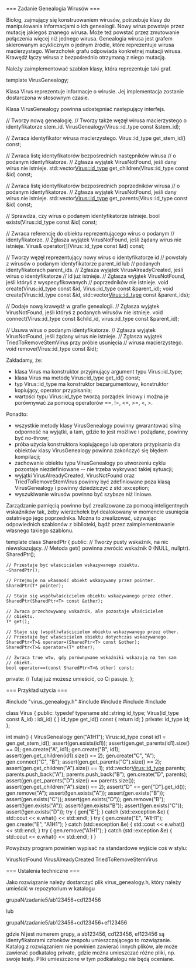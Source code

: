 === Zadanie Genealogia Wirusów ===


Biolog, zajmujący się konstruowaniem wirusów, potrzebuje klasy do
manipulowania informacjami o ich genealogii. Nowy wirus powstaje przez
mutację jakiegoś znanego wirusa. Może też powstać przez zmutowanie
połączenia więcej niż jednego wirusa. Genealogia wirusa jest grafem
skierowanym acyklicznym o jednym źródle, które reprezentuje wirusa
macierzystego. Wierzchołek grafu odpowiada konkretnej mutacji wirusa.
Krawędź łączy wirusa z bezpośrednio otrzymaną z niego mutacją.

Należy zaimplementować szablon klasy, która reprezentuje taki graf.

template <class Virus> VirusGenealogy;

Klasa Virus reprezentuje informacje o wirusie. Jej implementacja
zostanie dostarczona w stosownym czasie.

Klasa VirusGenealogy powinna udostępniać następujący interfejs.

// Tworzy nową genealogię.
// Tworzy także węzęł wirusa macierzystego o identyfikatorze stem_id.
VirusGenealogy(Virus::id_type const &stem_id);

// Zwraca identyfikator wirusa macierzystego.
Virus::id_type get_stem_id() const;

// Zwraca listę identyfikatorów bezpośrednich następników wirusa
// o podanym identyfikatorze.
// Zgłasza wyjątek VirusNotFound, jeśli dany wirus nie istnieje.
std::vector<Virus::id_type> get_children(Virus::id_type const &id) const;

// Zwraca listę identyfikatorów bezpośrednich poprzedników wirusa
// o podanym identyfikatorze.
// Zgłasza wyjątek VirusNotFound, jeśli dany wirus nie istnieje.
std::vector<Virus::id_type> get_parents(Virus::id_type const &id) const;

// Sprawdza, czy wirus o podanym identyfikatorze istnieje.
bool exists(Virus::id_type const &id) const;

// Zwraca referencję do obiektu reprezentującego wirus o podanym
// identyfikatorze.
// Zgłasza wyjątek VirusNotFound, jeśli żądany wirus nie istnieje.
Virus& operator[](Virus::id_type const &id) const;

// Tworzy węzęł reprezentujący nowy wirus o identyfikatorze id
// powstały z wirusów o podanym identyfikatorze parent_id lub
// podanych identyfikatorach parent_ids.
// Zgłasza wyjątek VirusAlreadyCreated, jeśli wirus o identyfikatorze
// id już istnieje.
// Zgłasza wyjątek VirusNotFound, jeśli któryś z wyspecyfikowanych
// poprzedników nie istnieje.
void create(Virus::id_type const &id, Virus::id_type const &parent_id);
void create(Virus::id_type const &id, std::vector<Virus::id_type> const &parent_ids);

// Dodaje nową krawędź w grafie genealogii.
// Zgłasza wyjątek VirusNotFound, jeśli któryś z podanych wirusów nie istnieje.
void connect(Virus::id_type const &child_id, virus::id_type const &parent_id);

// Usuwa wirus o podanym identyfikatorze.
// Zgłasza wyjątek VirusNotFound, jeśli żądany wirus nie istnieje.
// Zgłasza wyjątek TriedToRemoveStemVirus przy próbie usunięcia
// wirusa macierzystego.
void remove(Virus::id_type const &id);

Zakładamy, że:
* klasa Virus ma konstruktor przyjmujący argument typu Virus::id_type;
* klasa Virus ma metodę Virus::id_type get_id() const;
* typ Virus::id_type ma konstruktor bezargumentowy, konstruktor
  kopiujący, operator przypisania;
* wartości typu Virus::id_type tworzą porządek liniowy i można je
  porównywać za pomocą operatorów ==, !=, <=, >=, <, >.

Ponadto:
* wszystkie metody klasy VirusGenealogy powinny gwarantować silną odporność
  na wyjątki, a tam, gdzie to jest możliwe i pożądane, powinny być no-throw;
* próba użycia konstruktora kopiującego lub operatora przypisania dla
  obiektów klasy VirusGenealogy powinna zakończyć się błędem kompilacji;
* zachowanie obiektu typu VirusGenealogy po utworzeniu cyklu pozostaje
  niezdefiniowane -- nie trzeba wykrywać takiej sytuacji;
* wyjątki VirusAlreadyCreated, VirusNotFound oraz TriedToRemoveStemVirus
  powinny być zdefiniowane poza klasą VirusGenealogy i powinny dziedziczyć
  z std::exception;
* wyszukiwanie wirusów powinno być szybsze niż liniowe.

Zarządzanie pamięcią powinno być zrealizowane za pomocą inteligentnych
wskaźników tak, żeby wierzchołek był dealokowany w momencie usunięcia
ostatniego jego poprzednika. Można to zrealizować, używając odpowiednich
szablonów z biblioteki, bądź przez zaimplementowanie własnego takiego
szablonu.

template <class T> class SharedPtr {
  public:
    // Tworzy pusty wskaźnik, na nic niewskazujący.
    // Metoda get() powinna zwrócić wskaźnik 0 (NULL, nullptr).
    SharedPtr();

    // Przestaje być właścicielem wskazywanego obiektu.
    ~SharedPtr();

    // Przejmuje na własność obiekt wskazywany przez pointer.
    SharedPtr(T* pointer);

    // Staje się współwłaścicielem obiektu wskazywanego przez other.
    SharedPtr(SharedPtr<T> const &other);

    // Zwraca przechowywany wskaźnik, ale pozostaje właścicielem
    // obiektu.
    T* get();

    // Staje się (współ)właścicielem obiektu wskazywanego przez other.
    // Przestaje być właścicielem obiektu dotychczas wskazywanego.
    SharedPtr<T>& operator=(SharedPtr<T> const &other);
    SharedPtr<T>& operator=(T* other);

    // Zwraca true wtw, gdy porównywane wskaźniki wskazują na ten sam
    // obiekt.
    bool operator==(const SharedPtr<T>& other) const;

  private:
    // Tutaj już możesz umieścić, co Ci pasuje.
};

=== Przykład użycia ===

#include "virus_genealogy.h"
#include <cassert>
#include <iostream>
#include <string>
#include <vector>

class Virus {
  public:
    typedef typename std::string id_type;
    Virus(id_type const &_id) : id(_id) {
    }
    id_type get_id() const {
      return id;
    }
  private:
    id_type id;
};

int main() {
  VirusGenealogy<Virus> gen("A1H1");
  Virus::id_type const id1 = gen.get_stem_id();
  assert(gen.exists(id1));
  assert(gen.get_parents(id1).size() == 0);
  gen.create("A", id1);
  gen.create("B", id1);
  assert(gen.get_children(id1).size() == 2);
  gen.create("C", "A");
  gen.connect("C", "B");
  assert(gen.get_parents("C").size() == 2);
  assert(gen.get_children("A").size() == 1);
  std::vector<Virus::id_type> parents;
  parents.push_back("A");
  parents.push_back("B");
  gen.create("D", parents);
  assert(gen.get_parents("D").size() == parents.size());
  assert(gen.get_children("A").size() == 2);
  assert("D" == gen["D"].get_id());
  gen.remove("A");
  assert(!gen.exists("A"));
  assert(gen.exists("B"));
  assert(gen.exists("C"));
  assert(gen.exists("D"));
  gen.remove("B");
  assert(!gen.exists("A"));
  assert(!gen.exists("B"));
  assert(!gen.exists("C"));
  assert(!gen.exists("D"));
  try {
    gen["E"];
  }
  catch (std::exception &e) {
    std::cout << e.what() << std::endl;
  }
  try {
    gen.create("E", "A1H1");
    gen.create("E", "A1H1");
  }
  catch (std::exception &e) {
    std::cout << e.what() << std::endl;
  }
  try {
    gen.remove("A1H1");
  }
  catch (std::exception &e) {
    std::cout << e.what() << std::endl;
  }
}

Powyższy program powinien wypisać na standardowe wyjście coś w stylu:

VirusNotFound
VirusAlreadyCreated
TriedToRemoveStemVirus

=== Ustalenia techniczne ===

Jako rozwiązanie należy dostarczyć plik virus_genealogy.h, który
należy umieścić w repozytorium w katalogu

grupaN/zadanie5/ab123456+cd123456

lub

grupaN/zadanie5/ab123456+cd123456+ef123456

gdzie N jest numerem grupy, a ab123456, cd123456, ef123456 są
identyfikatorami członków zespołu umieszczającego to rozwiązanie.
Katalog z rozwiązaniem nie powinien zawierać innych plików, ale może
zawierać podkatalog private, gdzie można umieszczać różne pliki, np.
swoje testy. Pliki umieszczone w tym podkatalogu nie będą oceniane.
